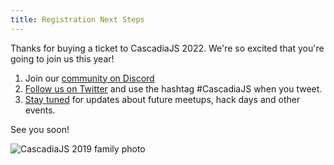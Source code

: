 ```yaml
---
title: Registration Next Steps
---
```

Thanks for buying a ticket to CascadiaJS 2022. We're so excited that you're going to join us this year!

1. Join our [community on Discord](https://discord.gg/cascadiajs)
1. [Follow us on Twitter](https://twitter.com/CascadiaJS) and use the hashtag #CascadiaJS when you tweet.
1. [Stay tuned](http://eepurl.com/dPmCkT) for updates about future meetups, hack days and other events.

See you soon!

![CascadiaJS 2019 family photo](/images/cjs19-family.jpg)
